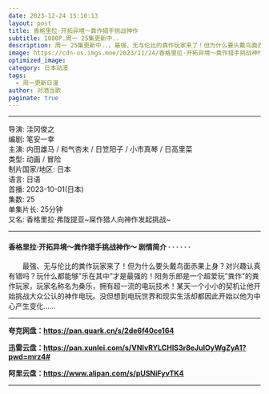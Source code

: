 ```yaml
---
date: 2023-12-24 15:10:13
layout: post
title: 香格里拉·开拓异境～粪作猎手挑战神作
subtitle: 1080P.周一 25集更新中..
description: 周一 25集更新中..。最强、无与伦比的粪作玩家来了！但为什么要头戴鸟面赤果上身？对兴趣认真有错吗？玩什么都能够”乐在其中”才是最强的！阳务乐郎是一个超爱玩”粪作”的粪作玩家，玩家名称名为桑乐...
image: https://cdn-us.imgs.moe/2023/11/24/香格里拉·开拓异境～粪作猎手挑战神作_yn4WSxdYWl.webp
optimized_image: 
category: 日本动漫
tags:
  - 周一更新日漫
author: 对酒当歌
paginate: true
---
```


---

导演: 洼冈俊之  
编剧: 笔安一幸  
主演: 内田雄马 / 和气杏未 / 日笠阳子 / 小市真琴 / 日高里菜  
类型: 动画 / 冒险  
制片国家/地区: 日本  
语言: 日语  
首播: 2023-10-01(日本)  
集数: 25  
单集片长: 25分钟  
又名: 香格里拉·弗陇提亚~屎作猎人向神作发起挑战~  

---

#### 香格里拉·开拓异境～粪作猎手挑战神作～ 剧情简介 · · · · · ·

　　最强、无与伦比的粪作玩家来了！但为什么要头戴鸟面赤果上身？对兴趣认真有错吗？玩什么都能够”乐在其中”才是最强的！阳务乐郎是一个超爱玩”粪作”的粪作玩家，玩家名称名为桑乐，拥有超一流的电玩技术！某天一个小小的契机让他开始挑战大众公认的神作电玩。没但想到电玩世界和现实生活却都因此开始以他为中心产生变化……

---

**夸克网盘：<https://pan.quark.cn/s/2de6f40ce164>**

**迅雷云盘：<https://pan.xunlei.com/s/VNlvRYLCHlS3r8eJulOyWgZyA1?pwd=mrz4#>**

**阿里云盘：<https://www.alipan.com/s/pUSNiFyvTK4>**

---
